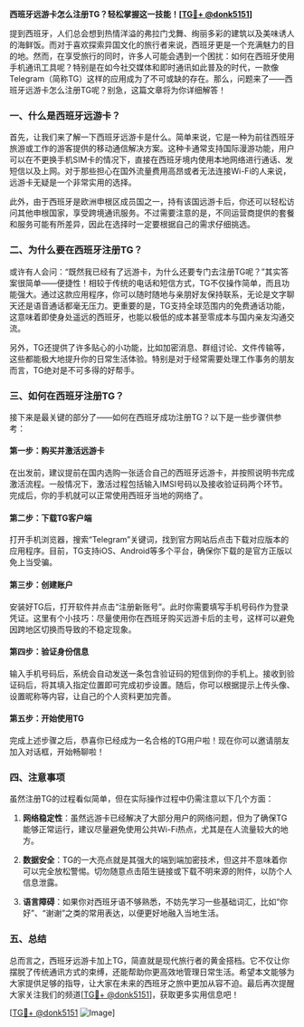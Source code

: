 **西班牙远游卡怎么注册TG？轻松掌握这一技能！[[TG💪+ @donk5151](https://t.me/s/donk5151)]**

提到西班牙，人们总会想到热情洋溢的弗拉门戈舞、绚丽多彩的建筑以及美味诱人的海鲜饭。而对于喜欢探索异国文化的旅行者来说，西班牙更是一个充满魅力的目的地。然而，在享受旅行的同时，许多人可能会遇到一个困扰：如何在西班牙使用手机通讯工具呢？特别是在如今社交媒体和即时通讯如此普及的时代，一款像Telegram（简称TG）这样的应用成为了不可或缺的存在。那么，问题来了——西班牙远游卡怎么注册TG呢？别急，这篇文章将为你详细解答！

### **一、什么是西班牙远游卡？**

首先，让我们来了解一下西班牙远游卡是什么。简单来说，它是一种为前往西班牙旅游或工作的游客提供的移动通信解决方案。这种卡通常支持国际漫游功能，用户可以在不更换手机SIM卡的情况下，直接在西班牙境内使用本地网络进行通话、发短信以及上网。对于那些担心在国外流量费用高昂或者无法连接Wi-Fi的人来说，远游卡无疑是一个非常实用的选择。

此外，由于西班牙是欧洲申根区成员国之一，持有该国远游卡后，你还可以轻松访问其他申根国家，享受跨境通讯服务。不过需要注意的是，不同运营商提供的套餐和服务可能有所差异，因此在选择时一定要根据自己的需求仔细挑选。

### **二、为什么要在西班牙注册TG？**

或许有人会问：“既然我已经有了远游卡，为什么还要专门去注册TG呢？”其实答案很简单——便捷性！相较于传统的电话和短信方式，TG不仅操作简单，而且功能强大。通过这款应用程序，你可以随时随地与亲朋好友保持联系，无论是文字聊天还是语音通话都毫无压力。更重要的是，TG支持全球范围内的免费通话功能，这意味着即使身处遥远的西班牙，也能以极低的成本甚至零成本与国内亲友沟通交流。

另外，TG还提供了许多贴心的小功能，比如加密消息、群组讨论、文件传输等，这些都能极大地提升你的日常生活体验。特别是对于经常需要处理工作事务的朋友而言，TG绝对是不可多得的好帮手。

### **三、如何在西班牙注册TG？**

接下来是最关键的部分了——如何在西班牙成功注册TG？以下是一些步骤供参考：

#### **第一步：购买并激活远游卡**
在出发前，建议提前在国内选购一张适合自己的西班牙远游卡，并按照说明书完成激活流程。一般情况下，激活过程包括输入IMSI号码以及接收验证码两个环节。完成后，你的手机就可以正常使用西班牙当地的网络了。

#### **第二步：下载TG客户端**
打开手机浏览器，搜索“Telegram”关键词，找到官方网站后点击下载对应版本的应用程序。目前，TG支持iOS、Android等多个平台，确保你下载的是官方正版以免上当受骗。

#### **第三步：创建账户**
安装好TG后，打开软件并点击“注册新账号”。此时你需要填写手机号码作为登录凭证。这里有个小技巧：尽量使用你在西班牙购买远游卡后的主号，这样可以避免因跨地区切换而导致的不稳定现象。

#### **第四步：验证身份信息**
输入手机号码后，系统会自动发送一条包含验证码的短信到你的手机上。接收到验证码后，将其填入指定位置即可完成初步设置。随后，你可以根据提示上传头像、设置昵称等内容，让自己的个人资料更加完善。

#### **第五步：开始使用TG**
完成上述步骤之后，恭喜你已经成为一名合格的TG用户啦！现在你可以邀请朋友加入对话框，开始畅聊啦！

### **四、注意事项**
虽然注册TG的过程看似简单，但在实际操作过程中仍需注意以下几个方面：

1. **网络稳定性**：虽然远游卡已经解决了大部分用户的网络问题，但为了确保TG能够正常运行，建议尽量避免使用公共Wi-Fi热点，尤其是在人流量较大的地方。
   
2. **数据安全**：TG的一大亮点就是其强大的端到端加密技术，但这并不意味着你可以完全放松警惕。切勿随意点击陌生链接或下载不明来源的附件，以防个人信息泄露。

3. **语言障碍**：如果你对西班牙语不够熟悉，不妨先学习一些基础词汇，比如“你好”、“谢谢”之类的常用表达，以便更好地融入当地生活。

### **五、总结**

总而言之，西班牙远游卡加上TG，简直就是现代旅行者的黄金搭档。它不仅让你摆脱了传统通讯方式的束缚，还能帮助你更高效地管理日常生活。希望本文能够为大家提供足够的指导，让大家在未来的西班牙之旅中更加从容不迫。最后再次提醒大家关注我们的频道[[TG💪+ @donk5151](https://t.me/s/donk5151)]，获取更多实用信息吧！

[[TG💪+ @donk5151](https://t.me/s/donk5151) ![Image](https://i.postimg.cc/rwNCRYN7/Snipaste-2025-04-30-17-27-05.png)]